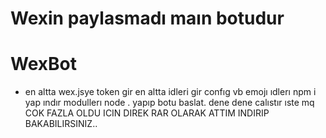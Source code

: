 # Wexin paylasmadı maın botudur

# WexBot

- en altta wex.jsye token gir en altta idleri gir confıg vb emojı ıdlerı npm i yap ındır modullerı node . yapıp botu baslat. dene dene calıstır ıste mq 
 COK FAZLA OLDU ICIN DIREK RAR OLARAK ATTIM INDIRIP BAKABILIRSINIZ..
